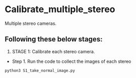 # Calibrate_multiple_stereo
Multiple stereo cameras.
## Following these below stages:
1. STAGE 1: Calibrate each stereo camera.
* Step 1. Run the code to collect the images of each stereo
```bash
python3 S1_take_normal_image.py
```
